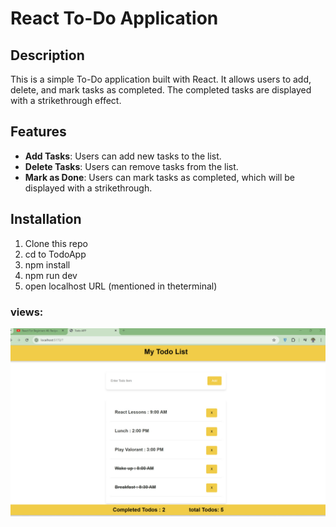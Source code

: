 # React To-Do Application

## Description

This is a simple To-Do application built with React. It allows users to add, delete, and mark tasks as completed. The completed tasks are displayed with a strikethrough effect.
</br>

## Features

- **Add Tasks**: Users can add new tasks to the list.
- **Delete Tasks**: Users can remove tasks from the list.
- **Mark as Done**: Users can mark tasks as completed, which will be displayed with a strikethrough.

## Installation

1. Clone this repo </br>
2. cd to TodoApp
3. npm install </br>
4. npm run dev </br>
5. open localhost URL (mentioned in theterminal) </br>

### views:

<img src="https://github.com/Sefayet-Alam/React-Projects/blob/main/TodoApp/TodoApp/Todo.jpg" alt="none">
